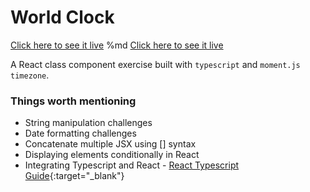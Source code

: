 # World Clock

[Click here to see it live](https://world-clock-react.scotteau.now.sh/)
%md <a target="_blank" href="https://world-clock-react.scotteau.now.sh/">Click here to see it live</a>

A React class component exercise built with `typescript` and `moment.js timezone`.

### Things worth mentioning
- String manipulation challenges
- Date formatting challenges 
- Concatenate multiple JSX using [] syntax
- Displaying elements conditionally in React
- Integrating Typescript and React - [React Typescript Guide](https://github.com/typescript-cheatsheets/react-typescript-cheatsheet){:target="_blank"}

